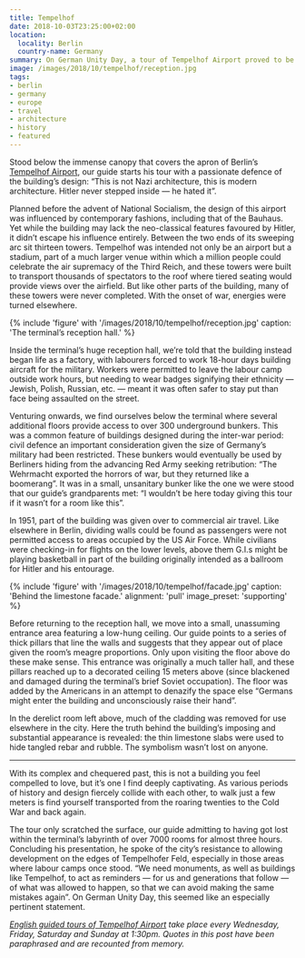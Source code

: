 ```yaml
---
title: Tempelhof
date: 2018-10-03T23:25:00+02:00
location:
  locality: Berlin
  country-name: Germany
summary: On German Unity Day, a tour of Tempelhof Airport proved to be a powerful act of remembrance.
image: /images/2018/10/tempelhof/reception.jpg
tags:
- berlin
- germany
- europe
- travel
- architecture
- history
- featured
---
```

Stood below the immense canopy that covers the apron of Berlin’s [Tempelhof Airport][1], our guide starts his tour with a passionate defence of the building’s design: “This is not Nazi architecture, this is modern architecture. Hitler never stepped inside — he hated it”.

Planned before the advent of National Socialism, the design of this airport was influenced by contemporary fashions, including that of the Bauhaus. Yet while the building may lack the neo-classical features favoured by Hitler, it didn’t escape his influence entirely. Between the two ends of its sweeping arc sit thirteen towers. Tempelhof was intended not only be an airport but a stadium, part of a much larger venue within which a million people could celebrate the air supremacy of the Third Reich, and these towers were built to transport thousands of spectators to the roof where tiered seating would provide views over the airfield. But like other parts of the building, many of these towers were never completed. With the onset of war, energies were turned elsewhere.

{% include 'figure' with '/images/2018/10/tempelhof/reception.jpg'
  caption: 'The terminal’s reception hall.'
%}

Inside the terminal’s huge reception hall, we’re told that the building instead began life as a factory, with labourers forced to work 18-hour days building aircraft for the military. Workers were permitted to leave the labour camp outside work hours, but needing to wear badges signifying their ethnicity — Jewish, Polish, Russian, etc. — meant it was often safer to stay put than face being assaulted on the street.

Venturing onwards, we find ourselves below the terminal where several additional floors provide access to over 300 underground bunkers. This was a common feature of buildings designed during the inter-war period: civil defence an important consideration given the size of Germany’s military had been restricted. These bunkers would eventually be used by Berliners hiding from the advancing Red Army seeking retribution: “The Wehrmacht exported the horrors of war, but they returned like a boomerang”. It was in a small, unsanitary bunker like the one we were stood that our guide’s grandparents met: “I wouldn’t be here today giving this tour if it wasn’t for a room like this”.

In 1951, part of the building was given over to commercial air travel. Like elsewhere in Berlin, dividing walls could be found as passengers were not permitted access to areas occupied by the US Air Force. While civilians were checking-in for flights on the lower levels, above them G.I.s might be playing basketball in part of the building originally intended as a ballroom for Hitler and his entourage.

{% include 'figure' with '/images/2018/10/tempelhof/facade.jpg'
  caption: 'Behind the limestone facade.'
  alignment: 'pull'
  image_preset: 'supporting'
%}

Before returning to the reception hall, we move into a small, unassuming entrance area featuring a low-hung ceiling. Our guide points to a series of thick pillars that line the walls and suggests that they appear out of place given the room’s meagre proportions. Only upon visiting the floor above do these make sense. This entrance was originally a much taller hall, and these pillars reached up to a decorated ceiling 15 meters above (since blackened and damaged during the terminal’s brief Soviet occupation). The floor was added by the Americans in an attempt to denazify the space else “Germans might enter the building and unconsciously raise their hand”.

In the derelict room left above, much of the cladding was removed for use elsewhere in the city. Here the truth behind the building’s imposing and substantial appearance is revealed: the thin limestone slabs were used to hide tangled rebar and rubble. The symbolism wasn’t lost on anyone.

* * *

With its complex and chequered past, this is not a building you feel compelled to love, but it’s one I find deeply captivating. As various periods of history and design fiercely collide with each other, to walk just a few meters is find yourself transported from the roaring twenties to the Cold War and back again.

The tour only scratched the surface, our guide admitting to having got lost within the terminal’s labyrinth of over 7000 rooms for almost three hours. Concluding his presentation, he spoke of the city’s resistance to allowing development on the edges of Tempelhofer Feld, especially in those areas where labour camps once stood. “We need monuments, as well as buildings like Tempelhof, to act as reminders — for us and generations that follow — of what was allowed to happen, so that we can avoid making the same mistakes again”. On German Unity Day, this seemed like an especially pertinent statement.

*[English guided tours of Tempelhof Airport][2] take place every Wednesday, Friday, Saturday and Sunday at 1:30pm. Quotes in this post have been paraphrased and are recounted from memory.*

[1]: https://en.wikipedia.org/wiki/Berlin_Tempelhof_Airport
[2]: https://www.thf-berlin.de/en/tours/english-guided-tours/
